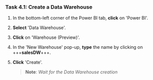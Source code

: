 ### Task 4.1: Create a Data Warehouse

1. In the bottom-left corner of the Power BI tab, **click** on 'Power BI'.

2. **Select** 'Data Warehouse'.

3. **Click** on 'Warehouse (Preview)'.

4. In the 'New Warehouse' pop-up, **type** the name by clicking on +++**salesDW**+++.

5. **Click** 'Create'.

	>**Note**: *Wait for the Data Warehouse creation*
